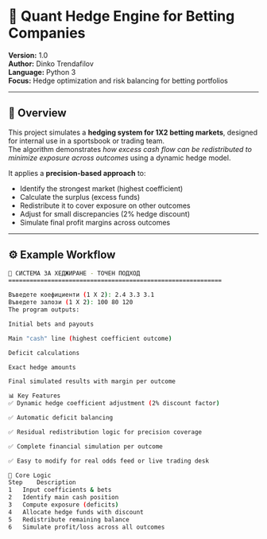 # 🎰 Quant Hedge Engine for Betting Companies

**Version:** 1.0  
**Author:** Dinko Trendafilov  
**Language:** Python 3  
**Focus:** Hedge optimization and risk balancing for betting portfolios  

---

## 🧩 Overview

This project simulates a **hedging system for 1X2 betting markets**, designed for internal use in a sportsbook or trading team.  
The algorithm demonstrates *how excess cash flow can be redistributed to minimize exposure across outcomes* using a dynamic hedge model.

It applies a **precision-based approach** to:
- Identify the strongest market (highest coefficient)
- Calculate the surplus (excess funds)
- Redistribute it to cover exposure on other outcomes
- Adjust for small discrepancies (2% hedge discount)
- Simulate final profit margins across outcomes

---

## ⚙️ Example Workflow

```bash
🎰 СИСТЕМА ЗА ХЕДЖИРАНЕ - ТОЧЕН ПОДХОД
============================================================

Въведете коефициенти (1 X 2): 2.4 3.3 3.1
Въведете залози (1 X 2): 100 80 120
The program outputs:

Initial bets and payouts

Main "cash" line (highest coefficient outcome)

Deficit calculations

Exact hedge amounts

Final simulated results with margin per outcome

📊 Key Features
✅ Dynamic hedge coefficient adjustment (2% discount factor)

✅ Automatic deficit balancing

✅ Residual redistribution logic for precision coverage

✅ Complete financial simulation per outcome

✅ Easy to modify for real odds feed or live trading desk

🧮 Core Logic
Step	Description
1	Input coefficients & bets
2	Identify main cash position
3	Compute exposure (deficits)
4	Allocate hedge funds with discount
5	Redistribute remaining balance
6	Simulate profit/loss across all outcomes
